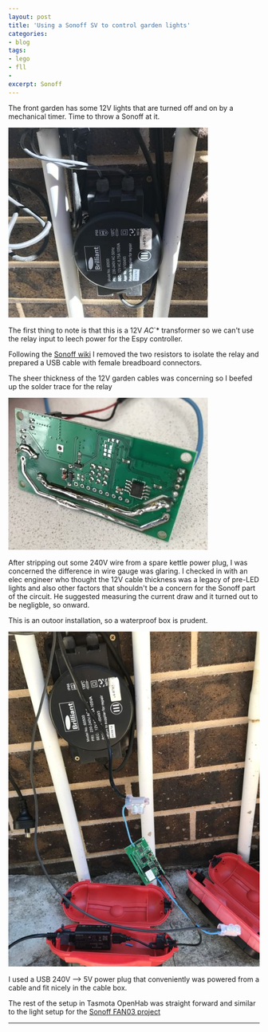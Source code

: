 ```yaml
---
layout: post
title: 'Using a Sonoff SV to control garden lights'
categories:
- blog
tags: 
- lego
- fll
- 
excerpt: Sonoff 
---
```


The front garden has some 12V lights that are turned off and on by a mechanical timer. Time to throw a Sonoff at it.

![Scripts folder](/assets/img//blog/20210814-garden-lights-sonoff/12vac-transformer.jpg)

The first thing to note is that this is a 12V *AC*`* transformer so we can't use the relay input to leech power for the Espy controller.

Following the [Sonoff wiki](https://wiki.iteadstudio.com/Sonoff_SV) I removed the two resistors to isolate the relay and prepared a USB cable with female breadboard connectors.

The sheer thickness of the 12V garden cables was concerning so I beefed up the solder trace for the relay

![Scripts folder](/assets/img//blog/20210814-garden-lights-sonoff/sonoff-sv.jpg)

After stripping out some 240V wire from a spare kettle power plug, I was concerned the difference in wire gauge was glaring. I checked in with an elec engineer who thought the 12V cable thickness was a legacy of pre-LED lights and also other factors that shouldn't be a concern for the Sonoff part of the circuit. He suggested measuring the current draw and it turned out to be negligble, so onward.

This is an outoor installation, so a waterproof box is prudent.

![Scripts folder](/assets/img//blog/20210814-garden-lights-sonoff/waterproof.jpg)

I used a USB 240V --> 5V power plug that conveniently was powered from a cable and fit nicely in the cable box.

The rest of the setup in Tasmota OpenHab was straight forward and similar to the light setup for the [Sonoff FAN03 project](/2021-08-15-Installing-Fan03.html) 

---